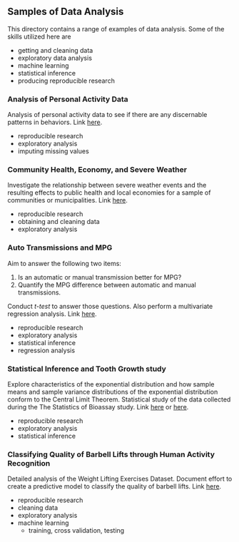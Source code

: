 ## Samples of Data Analysis

This directory contains a range of examples of data analysis. Some of 
the skills utilized here are
* getting and cleaning data
* exploratory data analysis
* machine learning
* statistical inference
* producing reproducible research

### Analysis of Personal Activity Data

Analysis of personal activity data to see if there are any discernable 
patterns in behaviors. 
Link [here](http://htmlpreview.github.io/?https://github.com/r-gavin/insight_fellowship/blob/master/sample_data_analysis/personal_activity.html).
* reproducible research
* exploratory analysis
* imputing missing values

### Community Health, Economy, and Severe Weather

Investigate the relationship between severe weather events and the resulting 
effects to public health and local economies for a sample of communities or 
municipalities.
Link [here](http://htmlpreview.github.io/?https://github.com/r-gavin/insight_fellowship/blob/master/sample_data_analysis/severe_weather.html).
* reproducible research
* obtaining and cleaning data
* exploratory analysis

### Auto Transmissions and MPG

Aim to answer the following two items:
1. Is an automatic or manual transmission better for MPG?
2. Quantify the MPG difference between automatic and manual transmissions.  

Conduct *t-test* to answer those questions. Also perform a multivariate 
regression analysis. Link [here](https://github.com/r-gavin/insight_fellowship/blob/master/sample_data_analysis/RegModels.pdf).
* reproducible research
* exploratory analysis
* statistical inference
* regression analysis

### Statistical Inference and Tooth Growth study

Explore characteristics of the exponential distribution and how sample means 
and sample variance distributions of the exponential distribution conform to 
the Central Limit Theorem. Statistical study of the data collected during the 
The Statistics of Bioassay study. Link [here](https://github.com/r-gavin/insight_fellowship/blob/master/sample_data_analysis/stats_and_toothgrowth.pdf) 
or [here](http://htmlpreview.github.io/?https://github.com/r-gavin/insight_fellowship/blob/master/sample_data_analysis/stats_and_toothgrowth.html).
* reproducible research
* exploratory analysis
* statistical inference



### Classifying Quality of Barbell Lifts through Human Activity Recognition

Detailed analysis of the Weight Lifting Exercises Dataset. Document effort to 
create a predictive model to classify the quality of barbell lifts.
Link [here](http://htmlpreview.github.io/?https://github.com/r-gavin/insight_fellowship/blob/master/sample_data_analysis/barbell_lifts.html).
* reproducible research
* cleaning data
* exploratory analysis
* machine learning
  - training, cross validation, testing
